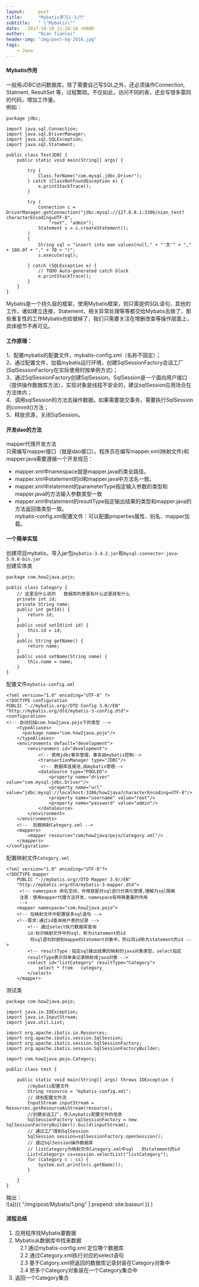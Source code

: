 ```yaml
---
layout:     post
title:      "Mybatis学习1-入门"
subtitle:   " \"Mybatis\""
date:   2017-10-10 11:28:18 +0800
author:     "Nian Tianlei"
header-img: "img/post-bg-2016.jpg"
tags:
    - Java
---
```


#### Mybatis作用
一般用JDBC访问数据库，除了需要自己写SQL之外，还必须操作Connection, Statment, ResultSet 等，过程繁琐。不仅如此，访问不同的表，还会写很多雷同的代码，增加工作量。   
例如：  
```
package jdbc;
   
import java.sql.Connection;
import java.sql.DriverManager;
import java.sql.SQLException;
import java.sql.Statement;
   
public class TestJDBC {
    public static void main(String[] args) {
   
        try {
            Class.forName("com.mysql.jdbc.Driver");
        } catch (ClassNotFoundException e) {
            e.printStackTrace();
        }
   
        try (
            Connection c = DriverManager.getConnection("jdbc:mysql://127.0.0.1:3306/nian_test?characterEncoding=UTF-8",
                "root", "admin");
            Statement s = c.createStatement();              
        )
        {
            String sql = "insert into man values(null," + "'念'" + "," + 180.0f + "," + 70 + ")";
            s.execute(sql);
               
        } catch (SQLException e) {
            // TODO Auto-generated catch block
            e.printStackTrace();
        }
    }
}
```
Mybatis是一个持久层的框架，使用Mybatis框架，则只需提供SQL语句，其他的工作，诸如建立连接，Statement，相关异常处理等等都交给Mybatis去做了，那些重复性的工作Mybatis也给做掉了，我们只需要关注在增删改查等操作层面上，具体细节不再可见。  

#### 工作原理： 
1、配置mybatis的配置文件，mybatis-config.xml（名称不固定）；  
2、通过配置文件，加载mybatis运行环境，创建SqlSessionFactory会话工厂(SqlSessionFactory在实际使用时按单例方式)；  
3、通过SqlSessionFactory创建SqlSession。SqlSession是一个面向用户接口（提供操作数据库方法），实现对象是线程不安全的，建议sqlSession应用场合在方法体内；  
4、调用sqlSession的方法去操作数据。如果需要提交事务，需要执行SqlSession的commit()方法；  
5、释放资源，关闭SqlSession。  
#### 开发dao的方法
mapper代理开发方法  
只需编写mapper接口（就是dao接口）。程序员在编写mapper.xml(映射文件)和mapper.java需要遵循一个开发规范：

- mapper.xml中namespace就是mapper.java的类全路径。  
- mapper.xml中statement的id和mapper.java中方法名一致。  
- mapper.xml中statement的parameterType指定输入参数的类型和mapper.java的方法输入参数类型一致  
- mapper.xml中statement的resultType指定输出结果的类型和mapper.java的方法返回值类型一致。  
mybatis-config.xml配置文件：可以配置properties属性、别名、mapper加载。



#### 一个简单实现
创建项目mybatis，导入jar包`mybatis-3.4.2.jar`和`mysql-connector-java-5.0.8-bin.jar`  
创建实体类  
```
package com.how2java.pojo;
 
public class Category {
	// 这里没什么说的   数据库的表里有什么这里就有什么
    private int id;
    private String name;
    public int getId() {
        return id;
    }
    public void setId(int id) {
        this.id = id;
    }
    public String getName() {
        return name;
    }
    public void setName(String name) {
        this.name = name;
    }
}
```
配置文件`mybatis-config.xml`  
```
<?xml version="1.0" encoding="UTF-8" ?>
<!DOCTYPE configuration
PUBLIC "-//mybatis.org//DTD Config 3.0//EN"
"http://mybatis.org/dtd/mybatis-3-config.dtd">
<configuration>
<!-- 自动扫描com.how2java.pojo下的类型 -->
	<typeAliases>
	  <package name="com.how2java.pojo"/>
	</typeAliases>
    <environments default="development">
        <environment id="development">
        	<!-- 使用jdbc事务管理，事务由mybatis控制-->
            <transactionManager type="JDBC"/>
             <!-- 数据库连接池,由mybatis管理-->
            <dataSource type="POOLED">
                <property name="driver" value="com.mysql.jdbc.Driver"/>
                <property name="url" value="jdbc:mysql://localhost:3306/how2java?characterEncoding=UTF-8"/>
                <property name="username" value="root"/>
                <property name="password" value="admin"/>
            </dataSource>
        </environment>
    </environments>
    <!--  加载映射Category.xml -->
    <mappers>
        <mapper resource="com/how2java/pojo/Category.xml"/>
    </mappers>
</configuration>
```
配置映射文件`Category.xml`  
```
<?xml version="1.0" encoding="UTF-8"?>
<!DOCTYPE mapper
    PUBLIC "-//mybatis.org//DTD Mapper 3.0//EN"
    "http://mybatis.org/dtd/mybatis-3-mapper.dtd">
	 <!-- namespace 命名空间，作用就是对sql进行分类化管理,理解为sql隔离
	 注意：使用mapper代理方法开发，namespace有特殊重要的作用
	 -->
    <mapper namespace="com.how2java.pojo">
    <!-- 在映射文件中配置很多sql语句 -->
    <!--需求:通过id查询用户表的记录 -->
    	<!-- 通过select执行数据库查询
     	id:标识映射文件中的sql，称为statement的id
    	 将sql语句封装到mappedStatement对象中，所以将id称为statement的id -->
    	<!-- resultType：指定sql输出结果的映射的java对象类型，select指定
    	resultType表示将单条记录映射成java对象 -->
        <select id="listCategory" resultType="Category">
            select * from   category_      
        </select>
    </mapper>
```
测试类  
```
package com.how2java.pojo;

import java.io.IOException;
import java.io.InputStream;
import java.util.List;
 
import org.apache.ibatis.io.Resources;
import org.apache.ibatis.session.SqlSession;
import org.apache.ibatis.session.SqlSessionFactory;
import org.apache.ibatis.session.SqlSessionFactoryBuilder;
 
import com.how2java.pojo.Category;
 
public class test {
 
    public static void main(String[] args) throws IOException {
        //mybatis配置文件
    	String resource = "mybatis-config.xml";
    	// 得到配置文件流
        InputStream inputStream = Resources.getResourceAsStream(resource);
        //创建会话工厂，传入mybatis配置文件的信息
        SqlSessionFactory sqlSessionFactory = new SqlSessionFactoryBuilder().build(inputStream);
        // 通过工厂得到SqlSession
        SqlSession session=sqlSessionFactory.openSession();
        // 通过SqlSession操作数据库
        // listCategory为映射文件Category.xml中sql   的statement的id
        List<Category> cs=session.selectList("listCategory");
        for (Category c : cs) {
            System.out.println(c.getName());
        }
         
    }
}
```
输出：  
![a]({{ "/img/post/Mybatis/1.png" | prepend: site.baseurl }} )  

#### 流程总结
1. 应用程序找Mybatis要数据  
2. Mybatis从数据库中找来数据  
　2.1 通过mybatis-config.xml 定位哪个数据库  
　2.2 通过Category.xml执行对应的select语句  
　2.3 基于Catgory.xml把返回的数据库记录封装在Category对象中  
　2.4 把多个Category对象装在一个Category集合中  
3. 返回一个Category集合  